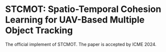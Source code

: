 # STCMOT: Spatio-Temporal Cohesion Learning for UAV-Based Multiple Object Tracking
The official implement of STCMOT. The paper is accepted by ICME 2024.

